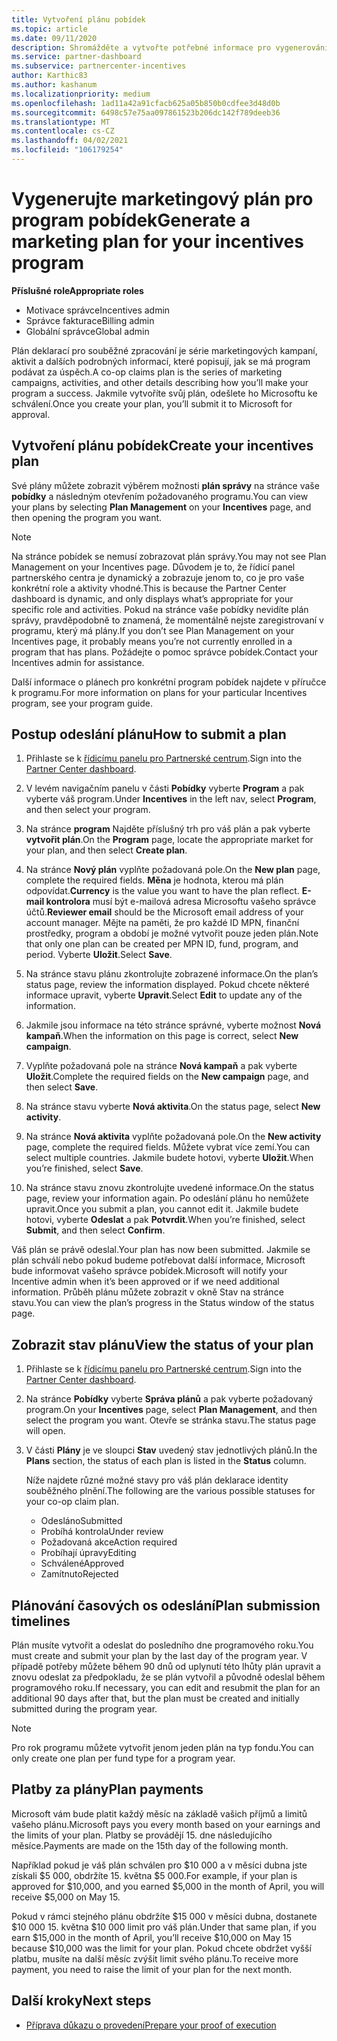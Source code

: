 ```yaml
---
title: Vytvoření plánu pobídek
ms.topic: article
ms.date: 09/11/2020
description: Shromážděte a vytvořte potřebné informace pro vygenerování úspěšného marketingového plánu pro program pobídek.
ms.service: partner-dashboard
ms.subservice: partnercenter-incentives
author: Karthic83
ms.author: kashanum
ms.localizationpriority: medium
ms.openlocfilehash: 1ad11a42a91cfacb625a05b850b0cdfee3d48d0b
ms.sourcegitcommit: 6498c57e75aa097861523b206dc142f789deeb36
ms.translationtype: MT
ms.contentlocale: cs-CZ
ms.lasthandoff: 04/02/2021
ms.locfileid: "106179254"
---
```

# <a name="generate-a-marketing-plan-for-your-incentives-program"></a><span data-ttu-id="7e6ce-103">Vygenerujte marketingový plán pro program pobídek</span><span class="sxs-lookup"><span data-stu-id="7e6ce-103">Generate a marketing plan for your incentives program</span></span>

<span data-ttu-id="7e6ce-104">**Příslušné role**</span><span class="sxs-lookup"><span data-stu-id="7e6ce-104">**Appropriate roles**</span></span>

- <span data-ttu-id="7e6ce-105">Motivace správce</span><span class="sxs-lookup"><span data-stu-id="7e6ce-105">Incentives admin</span></span>
- <span data-ttu-id="7e6ce-106">Správce fakturace</span><span class="sxs-lookup"><span data-stu-id="7e6ce-106">Billing admin</span></span>
- <span data-ttu-id="7e6ce-107">Globální správce</span><span class="sxs-lookup"><span data-stu-id="7e6ce-107">Global admin</span></span>

<span data-ttu-id="7e6ce-108">Plán deklarací pro souběžné zpracování je série marketingových kampaní, aktivit a dalších podrobných informací, které popisují, jak se má program podávat za úspěch.</span><span class="sxs-lookup"><span data-stu-id="7e6ce-108">A co-op claims plan is the series of marketing campaigns, activities, and other details describing how you’ll make your program a success.</span></span> <span data-ttu-id="7e6ce-109">Jakmile vytvoříte svůj plán, odešlete ho Microsoftu ke schválení.</span><span class="sxs-lookup"><span data-stu-id="7e6ce-109">Once you create your plan, you’ll submit it to Microsoft for approval.</span></span>

## <a name="create-your-incentives-plan"></a><span data-ttu-id="7e6ce-110">Vytvoření plánu pobídek</span><span class="sxs-lookup"><span data-stu-id="7e6ce-110">Create your incentives plan</span></span>

<span data-ttu-id="7e6ce-111">Své plány můžete zobrazit výběrem možnosti **plán správy** na stránce vaše **pobídky** a následným otevřením požadovaného programu.</span><span class="sxs-lookup"><span data-stu-id="7e6ce-111">You can view your plans by selecting **Plan Management** on your **Incentives** page, and then opening the program you want.</span></span>

>[!NOTE]
><span data-ttu-id="7e6ce-112">Na stránce pobídek se nemusí zobrazovat plán správy.</span><span class="sxs-lookup"><span data-stu-id="7e6ce-112">You may not see Plan Management on your Incentives page.</span></span> <span data-ttu-id="7e6ce-113">Důvodem je to, že řídicí panel partnerského centra je dynamický a zobrazuje jenom to, co je pro vaše konkrétní role a aktivity vhodné.</span><span class="sxs-lookup"><span data-stu-id="7e6ce-113">This is because the Partner Center dashboard is dynamic, and only displays what’s appropriate for your specific role and activities.</span></span> <span data-ttu-id="7e6ce-114">Pokud na stránce vaše pobídky nevidíte plán správy, pravděpodobně to znamená, že momentálně nejste zaregistrovaní v programu, který má plány.</span><span class="sxs-lookup"><span data-stu-id="7e6ce-114">If you don’t see Plan Management on your Incentives page, it probably means you’re not currently enrolled in a program that has plans.</span></span> <span data-ttu-id="7e6ce-115">Požádejte o pomoc správce pobídek.</span><span class="sxs-lookup"><span data-stu-id="7e6ce-115">Contact your Incentives admin for assistance.</span></span>

<span data-ttu-id="7e6ce-116">Další informace o plánech pro konkrétní program pobídek najdete v příručce k programu.</span><span class="sxs-lookup"><span data-stu-id="7e6ce-116">For more information on plans for your particular Incentives program, see your program guide.</span></span>

## <a name="how-to-submit-a-plan"></a><span data-ttu-id="7e6ce-117">Postup odeslání plánu</span><span class="sxs-lookup"><span data-stu-id="7e6ce-117">How to submit a plan</span></span>

1. <span data-ttu-id="7e6ce-118">Přihlaste se k [řídicímu panelu pro Partnerské centrum](https://partner.microsoft.com/dashboard/).</span><span class="sxs-lookup"><span data-stu-id="7e6ce-118">Sign into the [Partner Center dashboard](https://partner.microsoft.com/dashboard/).</span></span>

2. <span data-ttu-id="7e6ce-119">V levém navigačním panelu v části **Pobídky** vyberte **Program** a pak vyberte váš program.</span><span class="sxs-lookup"><span data-stu-id="7e6ce-119">Under **Incentives** in the left nav, select **Program**, and then select your program.</span></span> 

3. <span data-ttu-id="7e6ce-120">Na stránce **program** Najděte příslušný trh pro váš plán a pak vyberte **vytvořit plán**.</span><span class="sxs-lookup"><span data-stu-id="7e6ce-120">On the **Program** page, locate the appropriate market for your plan, and then select **Create plan**.</span></span> 

4. <span data-ttu-id="7e6ce-121">Na stránce **Nový plán** vyplňte požadovaná pole.</span><span class="sxs-lookup"><span data-stu-id="7e6ce-121">On the **New plan** page, complete the required fields.</span></span> <span data-ttu-id="7e6ce-122">**Měna** je hodnota, kterou má plán odpovídat.</span><span class="sxs-lookup"><span data-stu-id="7e6ce-122">**Currency** is the value you want to have the plan reflect.</span></span> <span data-ttu-id="7e6ce-123">**E-mail kontrolora** musí být e-mailová adresa Microsoftu vašeho správce účtů.</span><span class="sxs-lookup"><span data-stu-id="7e6ce-123">**Reviewer email** should be the Microsoft email address of your account manager.</span></span> <span data-ttu-id="7e6ce-124">Mějte na paměti, že pro každé ID MPN, finanční prostředky, program a období je možné vytvořit pouze jeden plán.</span><span class="sxs-lookup"><span data-stu-id="7e6ce-124">Note that only one plan can be created per MPN ID, fund, program, and period.</span></span> <span data-ttu-id="7e6ce-125">Vyberte **Uložit**.</span><span class="sxs-lookup"><span data-stu-id="7e6ce-125">Select **Save**.</span></span>

5. <span data-ttu-id="7e6ce-126">Na stránce stavu plánu zkontrolujte zobrazené informace.</span><span class="sxs-lookup"><span data-stu-id="7e6ce-126">On the plan’s status page, review the information displayed.</span></span> <span data-ttu-id="7e6ce-127">Pokud chcete některé informace upravit, vyberte **Upravit**.</span><span class="sxs-lookup"><span data-stu-id="7e6ce-127">Select **Edit** to update any of the information.</span></span>

6. <span data-ttu-id="7e6ce-128">Jakmile jsou informace na této stránce správné, vyberte možnost **Nová kampaň**.</span><span class="sxs-lookup"><span data-stu-id="7e6ce-128">When the information on this page is correct, select **New campaign**.</span></span>

7. <span data-ttu-id="7e6ce-129">Vyplňte požadovaná pole na stránce **Nová kampaň** a pak vyberte **Uložit**.</span><span class="sxs-lookup"><span data-stu-id="7e6ce-129">Complete the required fields on the **New campaign** page, and then select **Save**.</span></span>

8. <span data-ttu-id="7e6ce-130">Na stránce stavu vyberte **Nová aktivita**.</span><span class="sxs-lookup"><span data-stu-id="7e6ce-130">On the status page, select **New activity**.</span></span> 

9. <span data-ttu-id="7e6ce-131">Na stránce **Nová aktivita** vyplňte požadovaná pole.</span><span class="sxs-lookup"><span data-stu-id="7e6ce-131">On the **New activity** page, complete the required fields.</span></span> <span data-ttu-id="7e6ce-132">Můžete vybrat více zemí.</span><span class="sxs-lookup"><span data-stu-id="7e6ce-132">You can select multiple countries.</span></span> <span data-ttu-id="7e6ce-133">Jakmile budete hotovi, vyberte **Uložit**.</span><span class="sxs-lookup"><span data-stu-id="7e6ce-133">When you’re finished, select **Save**.</span></span> 

10. <span data-ttu-id="7e6ce-134">Na stránce stavu znovu zkontrolujte uvedené informace.</span><span class="sxs-lookup"><span data-stu-id="7e6ce-134">On the status page, review your information again.</span></span> <span data-ttu-id="7e6ce-135">Po odeslání plánu ho nemůžete upravit.</span><span class="sxs-lookup"><span data-stu-id="7e6ce-135">Once you submit a plan, you cannot edit it.</span></span> <span data-ttu-id="7e6ce-136">Jakmile budete hotovi, vyberte **Odeslat** a pak **Potvrdit**.</span><span class="sxs-lookup"><span data-stu-id="7e6ce-136">When you’re finished, select **Submit**, and then select **Confirm**.</span></span>

<span data-ttu-id="7e6ce-137">Váš plán se právě odeslal.</span><span class="sxs-lookup"><span data-stu-id="7e6ce-137">Your plan has now been submitted.</span></span> <span data-ttu-id="7e6ce-138">Jakmile se plán schválí nebo pokud budeme potřebovat další informace, Microsoft bude informovat vašeho správce pobídek.</span><span class="sxs-lookup"><span data-stu-id="7e6ce-138">Microsoft will notify your Incentive admin when it’s been approved or if we need additional information.</span></span> <span data-ttu-id="7e6ce-139">Průběh plánu můžete zobrazit v okně Stav na stránce stavu.</span><span class="sxs-lookup"><span data-stu-id="7e6ce-139">You can view the plan’s progress in the Status window of the status page.</span></span>

## <a name="view-the-status-of-your-plan"></a><span data-ttu-id="7e6ce-140">Zobrazit stav plánu</span><span class="sxs-lookup"><span data-stu-id="7e6ce-140">View the status of your plan</span></span>

1. <span data-ttu-id="7e6ce-141">Přihlaste se k [řídicímu panelu pro Partnerské centrum](https://partner.microsoft.com/dashboard/).</span><span class="sxs-lookup"><span data-stu-id="7e6ce-141">Sign into the [Partner Center dashboard](https://partner.microsoft.com/dashboard/).</span></span>

2. <span data-ttu-id="7e6ce-142">Na stránce **Pobídky** vyberte **Správa plánů** a pak vyberte požadovaný program.</span><span class="sxs-lookup"><span data-stu-id="7e6ce-142">On your **Incentives** page, select **Plan Management**, and then select the program you want.</span></span> <span data-ttu-id="7e6ce-143">Otevře se stránka stavu.</span><span class="sxs-lookup"><span data-stu-id="7e6ce-143">The status page will open.</span></span>

3. <span data-ttu-id="7e6ce-144">V části **Plány** je ve sloupci **Stav** uvedený stav jednotlivých plánů.</span><span class="sxs-lookup"><span data-stu-id="7e6ce-144">In the **Plans** section, the status of each plan is listed in the **Status** column.</span></span>

   <span data-ttu-id="7e6ce-145">Níže najdete různé možné stavy pro váš plán deklarace identity souběžného plnění.</span><span class="sxs-lookup"><span data-stu-id="7e6ce-145">The following are the various possible statuses for your co-op claim plan.</span></span>

   - <span data-ttu-id="7e6ce-146">Odesláno</span><span class="sxs-lookup"><span data-stu-id="7e6ce-146">Submitted</span></span>
   - <span data-ttu-id="7e6ce-147">Probíhá kontrola</span><span class="sxs-lookup"><span data-stu-id="7e6ce-147">Under review</span></span>
   - <span data-ttu-id="7e6ce-148">Požadovaná akce</span><span class="sxs-lookup"><span data-stu-id="7e6ce-148">Action required</span></span>
   - <span data-ttu-id="7e6ce-149">Probíhají úpravy</span><span class="sxs-lookup"><span data-stu-id="7e6ce-149">Editing</span></span>
   - <span data-ttu-id="7e6ce-150">Schválené</span><span class="sxs-lookup"><span data-stu-id="7e6ce-150">Approved</span></span>
   - <span data-ttu-id="7e6ce-151">Zamítnuto</span><span class="sxs-lookup"><span data-stu-id="7e6ce-151">Rejected</span></span>

## <a name="plan-submission-timelines"></a><span data-ttu-id="7e6ce-152">Plánování časových os odeslání</span><span class="sxs-lookup"><span data-stu-id="7e6ce-152">Plan submission timelines</span></span>

<span data-ttu-id="7e6ce-153">Plán musíte vytvořit a odeslat do posledního dne programového roku.</span><span class="sxs-lookup"><span data-stu-id="7e6ce-153">You must create and submit your plan by the last day of the program year.</span></span> <span data-ttu-id="7e6ce-154">V případě potřeby můžete během 90 dnů od uplynutí této lhůty plán upravit a znovu odeslat za předpokladu, že se plán vytvořil a původně odeslal během programového roku.</span><span class="sxs-lookup"><span data-stu-id="7e6ce-154">If necessary, you can edit and resubmit the plan for an additional 90 days after that, but the plan must be created and initially submitted during the program year.</span></span>

>[!NOTE]
> <span data-ttu-id="7e6ce-155">Pro rok programu můžete vytvořit jenom jeden plán na typ fondu.</span><span class="sxs-lookup"><span data-stu-id="7e6ce-155">You can only create one plan per fund type for a program year.</span></span>

## <a name="plan-payments"></a><span data-ttu-id="7e6ce-156">Platby za plány</span><span class="sxs-lookup"><span data-stu-id="7e6ce-156">Plan payments</span></span>

<span data-ttu-id="7e6ce-157">Microsoft vám bude platit každý měsíc na základě vašich příjmů a limitů vašeho plánu.</span><span class="sxs-lookup"><span data-stu-id="7e6ce-157">Microsoft pays you every month based on your earnings and the limits of your plan.</span></span> <span data-ttu-id="7e6ce-158">Platby se provádějí 15. dne následujícího měsíce.</span><span class="sxs-lookup"><span data-stu-id="7e6ce-158">Payments are made on the 15th day of the following month.</span></span>

<span data-ttu-id="7e6ce-159">Například pokud je váš plán schválen pro $10 000 a v měsíci dubna jste získali $5 000, obdržíte 15. května $5 000.</span><span class="sxs-lookup"><span data-stu-id="7e6ce-159">For example, if your plan is approved for $10,000, and you earned $5,000 in the month of April, you will receive $5,000 on May 15.</span></span>

<span data-ttu-id="7e6ce-160">Pokud v rámci stejného plánu obdržíte $15 000 v měsíci dubna, dostanete $10 000 15. května $10 000 limit pro váš plán.</span><span class="sxs-lookup"><span data-stu-id="7e6ce-160">Under that same plan, if you earn $15,000 in the month of April, you’ll receive $10,000 on May 15 because $10,000 was the limit for your plan.</span></span> <span data-ttu-id="7e6ce-161">Pokud chcete obdržet vyšší platbu, musíte na další měsíc zvýšit limit svého plánu.</span><span class="sxs-lookup"><span data-stu-id="7e6ce-161">To receive more payment, you need to raise the limit of your plan for the next month.</span></span>

## <a name="next-steps"></a><span data-ttu-id="7e6ce-162">Další kroky</span><span class="sxs-lookup"><span data-stu-id="7e6ce-162">Next steps</span></span>

- [<span data-ttu-id="7e6ce-163">Příprava důkazu o provedení</span><span class="sxs-lookup"><span data-stu-id="7e6ce-163">Prepare your proof of execution</span></span>](incentives-prepare-your-proof-of-execution.md)
